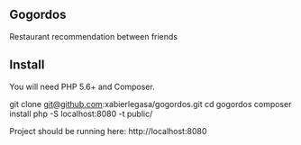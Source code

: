 ## Gogordos

Restaurant recommendation between friends


## Install

You will need PHP 5.6+ and Composer.

git clone git@github.com:xabierlegasa/gogordos.git
cd gogordos
composer install
php -S localhost:8080 -t public/

Project should be running here: http://localhost:8080

